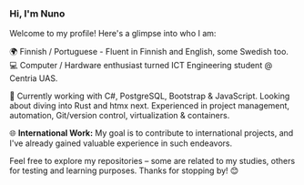 ### Hi, I'm Nuno 

Welcome to my profile! Here's a glimpse into who I am:

🌍 Finnish / Portuguese - Fluent in Finnish and English, some Swedish too. 
💻 Computer / Hardware enthusiast turned ICT Engineering student @ Centria UAS.

🔧 Currently working with C#, PostgreSQL, Bootstrap & JavaScript. Looking about diving into Rust and htmx next. Experienced in project management, automation, Git/version control, virtualization & containers.

🌐 **International Work:** My goal is to contribute to international projects, and I've already gained valuable experience in such endeavors.

Feel free to explore my repositories – some are related to my studies, others for testing and learning purposes. Thanks for stopping by! 😊
